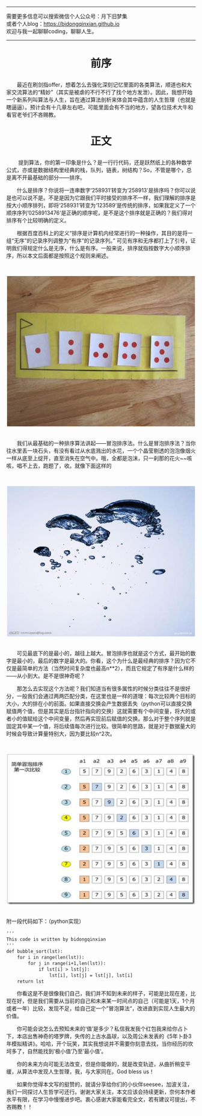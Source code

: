 ***
需要更多信息可以搜索微信个人公众号：月下旧梦集 <br/>
或者个人blog：https://bidongqinxian.github.io <br/>
欢迎与我一起聊聊coding，聊聊人生。
***

# <p align="center">前序</p>

&emsp;&emsp;最近在刷剑指offer，想着怎么去强化深刻记忆里面的各类算法，顺道也和大家交流算法的“精妙”（其实是被虐的不行不行了找个地方发泄）。因此，我想开始一个新系列叫算法与人生，旨在通过算法剖析来体会其中蕴含的人生哲理（也就是瞎逼逼）。预计会有十几章左右吧，可能里面会有不当的地方，望各位技术大牛和看官老爷们不吝赐教。

# <p align="center">正文</p>
&emsp;&emsp; 提到算法，你的第一印象是什么？是一行行代码，还是跃然纸上的各种数学公式，亦或是数据结构里经典的栈，队列，链表，树结构？So，不管是哪个，总是离不开最基础的部分——排序。

&emsp;&emsp;什么是排序？你说将一连串数字‘258931’转变为‘258913’是排序吗？你可以说是也可以说不是。不是是因为它跟我们平时接受的排序不一样，我们理解的排序是按大小顺序排列，即将‘258931’转变为‘123589’是传统的排序，如果我定义了一个顺序序列’0258913476‘是正确的顺序呢，是不是这个排序就是正确的？我们得对排序有个比较明确的定义。

&emsp;&emsp;根据百度百科上的定义“排序是计算机内经常进行的一种操作，其目的是将一组“无序”的记录序列调整为“有序”的记录序列。” 可见有序和无序都打上了引号，证明我们得规定什么是无序，什么是有序。一般来说，排序就指按数字大小顺序排序，所以本文后面都是按照这个规则来阐述。


&nbsp;<div align=center><img width = '500' height ='400' src =../../img/Algorithm/session0/timgx.jpg/></div>

<br/>&emsp;&emsp;我们从最基础的一种排序算法讲起——冒泡排序法。什么是冒泡排序法？当你往水里丢一块石头，有没有看过从水底溅出的水花，一个个晶莹剔透的泡泡像烟火一样从底至上绽开，直至消失在空气中。哦，全都是泡沫，只一刹那的花火~~咳咳，唱不上去，跑题了，收。就像下面这样的

&nbsp;<div align=center><img width = '500' height ='400' src =../../img/Algorithm/session0/maopao.jpg/></div>

<br/>&emsp;&emsp;可见最底下的是最小的，越往上越大。冒泡排序也就是这个方式，最开始的数字是最小的，最后的数字是最大的。你看，这个为什么是最经典的排序？因为它不仅是最简单的方法（当然时间复杂度也最高n**2），而且它规定了有序是什么样的——从小到大。是不是很神奇呢？

&emsp;&emsp;那怎么去实现这个方法呢？我们知道当有很多属性的时候分类往往不是很好分，一般我们会通过两两匹配分类，在这里也是一样的道理：每次比较两个目标的大小，大的排在小的前面。如果直接交换会产生数据丢失（python可以直接交换赋值两个值，但是其实是后台指针指向的交换）这就需要有个中间变量，将大的或者小的值赋给这个中间变量，然后再实现前后赋值的交换。那么对于整个序列就是固定其中某一个值，将后续值每次进行比较。很简单的思路，就是对于数据量大的时候会导致计算量特别大，因为要比较n^2次。

&nbsp;<div align=center><img width = '500' height ='400' src =../../img/Algorithm/session0/timg1.jpg/></div>

<br/>附一段代码如下：（python实现）

```
'''
This code is written by bidongqinxian
'''
def bubble_sort(lst):
    for i in range(len(lst)):
        for j in range(i+1,len(lst)):
            if lst[i] > lst[j]:
                lst[i], lst[j] = lst[j], lst[i]
    return lst
```

&emsp;&emsp;你看这是不是很像我们自己，我们并不知到未来的样子，可能是比现在差，比现在好，但是我们需要从当前的自己和未来某一时间点的自己（可能是1天，1个月或者一年）比较，发现不足，给自己定一个”冒泡算法“，改进直到实现人生最大的价值。

&emsp;&emsp;你可能会说怎么去预知未来的‘值’是多少？私信我发我个红包我来给你占卜下，本店出售神奇的塔罗牌，失传的上古水晶球，以及周公未发表的《5年卜卦3年模拟精讲》。哈哈，开个玩笑，其实我想说并不需要你刻意去找，当你经历的坎坷多了，自然能找到‘极小值’乃至’最小值‘。

&emsp;&emsp;你的未来方向可能无法改变，但是你能做的，就是改变轨迹，从曲折稍变平缓，从算法中发现人生哲理，我，与大家同在。God bless us！

&emsp;&emsp;如果你觉得本文写的挺赞的，就请分享给你们的小伙伴seesee，加波关注，我们一同探讨人生哲学可还行。谢谢大家关注，本文应该会持续更新，奈何本作者水平有限，在学习中慢慢进步吧。衷心感谢大家能看完全文，若有建议可提出，不吝赐教！！